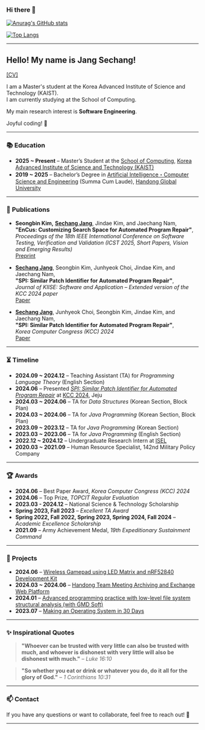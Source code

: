 ### Hi there 👋  

<!--  
**newwin01/newwin01** is a ✨ _special_ ✨ repository because its `README.md` (this file) appears on your GitHub profile.  

Here are some ideas to get you started:  

- 🔭 I’m currently working on ...  
- 🌱 I’m currently learning ...  
- 👯 I’m looking to collaborate on ...  
- 🤔 I’m looking for help with ...  
- 💬 Ask me about ...  
- 📫 How to reach me: ...  
- 😄 Pronouns: ...  
- ⚡ Fun fact: ...  
-->

[![Anurag's GitHub stats](https://github-readme-stats.vercel.app/api?username=newwin01&count_private=true)](https://github.com/anuraghazra/github-readme-stats)  

[![Top Langs](https://github-readme-stats.vercel.app/api/top-langs/?username=newwin01&count_private=true&exclude_repo=github-readme-stats,newwin01.github.io,MacBookReport,2023_2_Machine_Learning,OS_3-1)](https://github.com/anuraghazra/github-readme-stats)  

---

## Hello! My name is Jang Sechang!  
[[CV]](assets/CV_JSC.pdf)  

I am a Master's student at the Korea Advanced Institute of Science and Technology (KAIST).  
I am currently studying at the School of Computing.  

My main research interest is **Software Engineering**.  

Joyful coding! 🚀  

---

### 📚 Education  
- **2025 ~ Present** – Master’s Student at the [School of Computing](https://cs.kaist.ac.kr/), [Korea Advanced Institute of Science and Technology (KAIST)](https://www.kaist.ac.kr/)  
- **2019 ~ 2025** – Bachelor’s Degree in [Artificial Intelligence・Computer Science and Engineering](https://csee.handong.edu/) (Summa Cum Laude), [Handong Global University](https://www.handong.edu/)  

---

### 📄 Publications  
- **Seongbin Kim,** <u>**Sechang Jang**</u>, Jindae Kim, and Jaechang Nam,  
  **"EnCus: Customizing Search Space for Automated Program Repair"**,  
  *Proceedings of the 18th IEEE International Conference on Software Testing, Verification and Validation (ICST 2025, Short Papers, Vision and Emerging Results)*  
  [Preprint](assets/ICST_2025_EnCus.pdf)  

- <u>**Sechang Jang**</u>, Seongbin Kim, Junhyeok Choi, Jindae Kim, and Jaechang Nam,  
  **"SPI: Similar Patch Identifier for Automated Program Repair"**,  
  *Journal of KIISE: Software and Application* – *Extended version of the KCC 2024 paper*  
  [Paper](https://jok.kiise.or.kr/digital-library/102063)  

- <u>**Sechang Jang**</u>, Junhyeok Choi, Seongbin Kim, Jindae Kim, and Jaechang Nam,  
  **"SPI: Similar Patch Identifier for Automated Program Repair"**,  
  *Korea Computer Congress (KCC) 2024*  
  [Paper](https://www.dbpia.co.kr/journal/articleDetail?nodeId=NODE11861843)  

---

### ⏳ Timeline  
- **2024.09 ~ 2024.12** – Teaching Assistant (TA) for *Programming Language Theory* (English Section)  
- **2024.06** – Presented *[SPI: Similar Patch Identifier for Automated Program Repair](assets/KCC_2024_SPI_Presentation.pdf)* at [KCC 2024](https://kcc2024.kiise.or.kr/Proceedings/Home.asp), Jeju  
- **2024.03 ~ 2024.06** – TA for *Data Structures* (Korean Section, Block Plan)  
- **2024.03 ~ 2024.06** – TA for *Java Programming* (Korean Section, Block Plan)  
- **2023.09 ~ 2023.12** – TA for *Java Programming* (Korean Section)  
- **2023.03 ~ 2023.06** – TA for *Java Programming* (English Section)  
- **2022.12 ~ 2024.12** – Undergraduate Research Intern at [ISEL](https://isel.handong.edu/)  
- **2020.03 ~ 2021.09** – Human Resource Specialist, 142nd Military Policy Company  

---

### 🏆 Awards  
- **2024.06** – Best Paper Award, *Korea Computer Congress (KCC) 2024*  
- **2024.06** – Top Prize, *TOPCIT Regular Evaluation*  
- **2023.03 - 2024.12** – National Science & Technology Scholarship  
- **Spring 2023, Fall 2023** – *Excellent TA Award*  
- **Spring 2022, Fall 2022, Spring 2023, Spring 2024, Fall 2024** – *Academic Excellence Scholarship*  
- **2021.09** – Army Achievement Medal, *19th Expeditionary Sustainment Command*  

---

### 🔬 Projects  
- **2024.06** – [Wireless Gamepad using LED Matrix and nRF52840 Development Kit](https://github.com/newwin01/Micro_Team)  
- **2024.03 ~ 2024.06** – [Handong Team Meeting Archiving and Exchange Web Platform](https://github.com/2024-SE-Project)  
- **2024.01** – [Advanced programming practice with low-level file system structural analysis (with GMD Soft)](https://github.com/newwin01/FAT32_Analysis)  
- **2023.07** – [Making an Operating System in 30 Days](https://github.com/newwin01/OS_30days)  

---

### ✨ Inspirational Quotes  
> **"Whoever can be trusted with very little can also be trusted with much, and whoever is dishonest with very little will also be dishonest with much."** – *Luke 16:10*  

> **"So whether you eat or drink or whatever you do, do it all for the glory of God."** – *1 Corinthians 10:31*  

---

### 📫 Contact  
If you have any questions or want to collaborate, feel free to reach out! 🚀  

---

